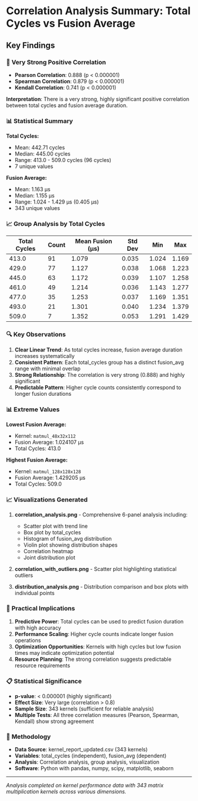 # Correlation Analysis Summary: Total Cycles vs Fusion Average

## Key Findings

### 🎯 **Very Strong Positive Correlation**
- **Pearson Correlation**: 0.888 (p < 0.000001)
- **Spearman Correlation**: 0.879 (p < 0.000001)  
- **Kendall Correlation**: 0.741 (p < 0.000001)

**Interpretation**: There is a very strong, highly significant positive correlation between total cycles and fusion average duration.

### 📊 **Statistical Summary**

**Total Cycles:**
- Mean: 442.71 cycles
- Median: 445.00 cycles
- Range: 413.0 - 509.0 cycles (96 cycles)
- 7 unique values

**Fusion Average:**
- Mean: 1.163 μs
- Median: 1.155 μs
- Range: 1.024 - 1.429 μs (0.405 μs)
- 343 unique values

### 📈 **Group Analysis by Total Cycles**

| Total Cycles | Count | Mean Fusion (μs) | Std Dev | Min | Max |
|-------------|-------|------------------|---------|-----|-----|
| 413.0       | 91    | 1.079           | 0.035   | 1.024 | 1.169 |
| 429.0       | 77    | 1.127           | 0.038   | 1.068 | 1.223 |
| 445.0       | 63    | 1.172           | 0.039   | 1.107 | 1.258 |
| 461.0       | 49    | 1.214           | 0.036   | 1.143 | 1.277 |
| 477.0       | 35    | 1.253           | 0.037   | 1.169 | 1.351 |
| 493.0       | 21    | 1.301           | 0.040   | 1.234 | 1.379 |
| 509.0       | 7     | 1.352           | 0.053   | 1.291 | 1.429 |

### 🔍 **Key Observations**

1. **Clear Linear Trend**: As total cycles increase, fusion average duration increases systematically
2. **Consistent Pattern**: Each total_cycles group has a distinct fusion_avg range with minimal overlap
3. **Strong Relationship**: The correlation is very strong (0.888) and highly significant
4. **Predictable Pattern**: Higher cycle counts consistently correspond to longer fusion durations

### 📊 **Extreme Values**

**Lowest Fusion Average:**
- Kernel: `matmul_48x32x112`
- Fusion Average: 1.024107 μs
- Total Cycles: 413.0

**Highest Fusion Average:**
- Kernel: `matmul_128x128x128`
- Fusion Average: 1.429205 μs
- Total Cycles: 509.0

### 📈 **Visualizations Generated**

1. **correlation_analysis.png** - Comprehensive 6-panel analysis including:
   - Scatter plot with trend line
   - Box plot by total_cycles
   - Histogram of fusion_avg distribution
   - Violin plot showing distribution shapes
   - Correlation heatmap
   - Joint distribution plot

2. **correlation_with_outliers.png** - Scatter plot highlighting statistical outliers

3. **distribution_analysis.png** - Distribution comparison and box plots with individual points

### 🎯 **Practical Implications**

1. **Predictive Power**: Total cycles can be used to predict fusion duration with high accuracy
2. **Performance Scaling**: Higher cycle counts indicate longer fusion operations
3. **Optimization Opportunities**: Kernels with high cycles but low fusion times may indicate optimization potential
4. **Resource Planning**: The strong correlation suggests predictable resource requirements

### 📋 **Statistical Significance**

- **p-value**: < 0.000001 (highly significant)
- **Effect Size**: Very large (correlation > 0.8)
- **Sample Size**: 343 kernels (sufficient for reliable analysis)
- **Multiple Tests**: All three correlation measures (Pearson, Spearman, Kendall) show strong agreement

### 🔬 **Methodology**

- **Data Source**: kernel_report_updated.csv (343 kernels)
- **Variables**: total_cycles (independent), fusion_avg (dependent)
- **Analysis**: Correlation analysis, group analysis, visualization
- **Software**: Python with pandas, numpy, scipy, matplotlib, seaborn

---

*Analysis completed on kernel performance data with 343 matrix multiplication kernels across various dimensions.*
